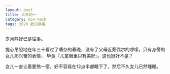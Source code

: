 ```yaml
---
layout: post
title: 大年初一
category: non-tech
tags: 2020 武汉病毒
---
```


岁月静好已是往事。

提心吊胆地在年三十看过了嘈杂的春晚，没有了父母近旁偶尔的啰嗦，只有身旁的女儿那兴奋的表情，
毕竟『儿童眼里只有美好』，这也挺好不是？

女儿一直让着要熬一宿，好不容易在12点半都睡下了，然后不久女儿已然睡睡。
